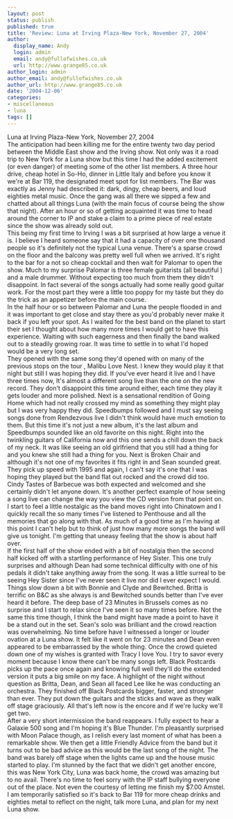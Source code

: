 ```yaml
---
layout: post
status: publish
published: true
title: 'Review: Luna at Irving Plaza-New York, November 27, 2004'
author:
  display_name: Andy
  login: admin
  email: andy@fullofwishes.co.uk
  url: http://www.grange85.co.uk
author_login: admin
author_email: andy@fullofwishes.co.uk
author_url: http://www.grange85.co.uk
date: '2004-12-06'
categories:
- miscellaneous
- luna
tags: []
---
```

<p>Luna at Irving Plaza-New York, November 27, 2004<br />The anticipation had been killing me for the entire twenty two day period between the Middle East show and the Irving show. Not only was it a road trip to New York for a Luna show but this time I had the added excitement (or even danger) of meeting some of the other list members. A three hour drive, cheap hotel in So-Ho, dinner in Little Italy and before you know it we're at  Bar 119, the designated meet spot for list members. The Bar was exactly as Jenny had described it: dark, dingy, cheap beers, and loud eighties metal music. Once the gang was all there we sipped a few and chatted about all things Luna (with the main focus of course being the show that night). After an hour or so of getting acquainted it was time to head around the corner to IP and stake a claim to a prime piece of real estate since the show was already sold out.<br />This being my first time to Irving I was a bit surprised at how large a venue it is. I believe I heard someone say that it had a capacity of over one thousand people so it's definitely not the typical Luna venue. There's a sparse crowd on the floor and the balcony was pretty well full when we arrived. It's right to the bar for a not so cheap cocktail and then wait for Palomar to open the show. Much to my surprise Palomar is three female guitarists (all beautiful ) and a male drummer. Without expecting too much from them they didn't disappoint. In fact several of the songs actually had some really good guitar work. For the most part they were a little too poppy for my taste but they do the trick as an appetizer before the main course.<br />In the half hour or so between Palomar and Luna the people flooded in and it was important to get close and stay there as you'd probably never make it back if you left your spot. As I waited for the best band on the planet to start their set I thought about how many more times I would get to have this experience. Waiting with such eagerness and then finally the band walked out to a steadily growing roar. It was time to settle in to what I'd hoped would be a very long set.<br />They opened with the same song they'd opened with on many of the previous stops on the tour , Malibu Love Nest. I knew they would play it that night but still I was hoping they did. If you've ever heard it live and I have three times now, It's almost a different song live than the one on the new record. They don't disappoint this time around either, each time they play it gets louder and more polished. Next is a sensational rendition of Going Home which had not really crossed my mind as something they might play but I was very happy they did. Speedbumps followed and I must say seeing songs done from Rendezvous live I didn't think would have much emotion to them. But this time it's not just a new album, it's the last album and Speedbumps sounded like an old favorite on this night. Right into the twinkling guitars of California now and this one sends a chill down the back of my neck. It was like seeing an old girlfriend that you still had a thing for and you knew she still had a thing for you. Next is Broken Chair and although it's not one of my favorites it fits right in and Sean sounded great. They pick up speed with 1995 and again, I can't say it's one that I was hoping they played but the band flat out rocked and the crowd did too. Cindy Tastes of Barbecue was both expected and welcomed and she certainly didn't let anyone down. It's another perfect example of how seeing a song live can change the way you view the CD version from that point on. I start to feel a little nostalgic as the band  moves right into Chinatown and I quickly recall the so many times I've listened to Penthouse and all the memories that go along with that. As much of a good time as I'm having at this point I can't help but to think of just how many more  songs the band will give us tonight. I'm getting that uneasy feeling that the show is about half over.<br />If the first half of the show ended with a bit of nostalgia then the second half kicked off with a startling performance of Hey Sister. This one truly surprises and although Dean had some technical difficulty with one of his pedals it didn't take anything away from the song. It was a little surreal to be seeing Hey Sister since I've never seen it live nor did I ever expect I would. Things slow down a bit with Bonnie and Clyde and Bewitched. Britta is terrific on B&C as she always is and Bewitched sounds better than I've ever heard it before. The deep base of 23 Minutes in Brussels comes as no surprise and I start to relax since I've seen it so many times before. Not the same this time though, I think the band might have made a point to have it be a stand out in the set. Sean's solo was brilliant and the crowd reaction was overwhelming. No time before have I witnessed a longer or louder ovation at a Luna show. It felt like it went on for 23 minutes and Dean even appeared to be embarrassed by the whole thing. Once the crowd quieted down one of my wishes is granted with Tracy I love You. I try to savor every moment because I know there can't be many songs left. Black Postcards picks up the pace once again and knowing full well they'll do the extended version it puts a big smile on my face. A highlight of the night without question as Britta, Dean, and Sean all faced Lee like he was conducting an orchestra. They finished off Black Postcards bigger, faster, and stronger than ever. They put down the guitars and the sticks and wave as they walk off stage graciously. All that's left now is the encore and if we're lucky we'll get two.<br />After a very short intermission the band reappears. I fully expect to hear a Galaxie 500 song and I'm hoping it's Blue Thunder. I'm pleasantly surprised with Moon Palace though, as I  relish every last moment of what has been a remarkable show. We then get a little Friendly Advice from the band but it turns out to be bad advice as this would be the last song of the night. The band was barely off stage when the lights came up and the house music started to play. I'm stunned by the fact that we didn't get another encore, this was New York City, Luna was back home, the crowd was amazing but to no avail. There's no time to feel sorry with the IP staff bullying everyone out of the place. Not even the courtesy of letting me finish my $7.00 Amstel. <br />I am temporarily satisfied so it's back to Bar 119 for more cheap drinks and eighties metal to reflect on the night, talk more Luna, and plan for my next Luna show.</p>
